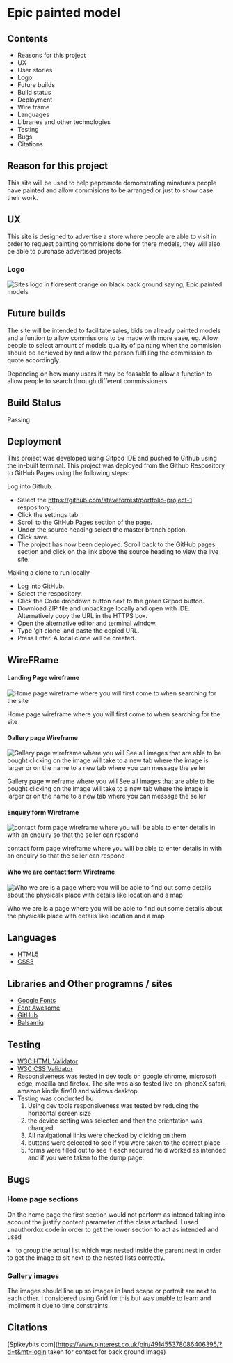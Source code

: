 # Epic painted model

## Contents

* Reasons for this project
* UX
* User stories
* Logo
* Future builds
* Build status
* Deployment
* Wire frame
* Languages
* Libraries and other technologies
* Testing
* Bugs
* Citations


## Reason for this project 

This site will be used to help pepromote demonstrating minatures people have painted and allow commisions to be arranged or just to show case their work.


## UX

This site is designed to advertise a store where people are able to visit in order to request painting commisions done for there models, they will also be able to purchase advertised projects.

### Logo

![Sites logo in floresent orange on black back ground saying, Epic painted models](assets/Readme-images/Logo.png)

## Future builds 

The site will be intended to facilitate sales, bids on already painted models and a funtion to allow commissions to be made with more ease, eg. Allow people to select amount of models quality of painting when the commision should be achieved by and allow the person fulfilling the commission to quote accordingly.

Depending on how many users it may be feasable to allow a function to allow people to search through different commissioners

## Build Status 

Passing

## Deployment

This project was developed using Gitpod IDE and pushed to Github using the in-built terminal.
This project was deployed from the Github Respository to GitHub Pages using the following steps:

Log into Github.
* Select the https://github.com/steveforrest/portfolio-project-1 respository.
* Click the settings tab.
* Scroll to the GitHub Pages section of the page.
* Under the source heading select the master branch option.
* Click save.
* The project has now been deployed. Scroll back to the GitHub pages section and click on the link above the source heading to view the live site.

Making a clone to run locally
* Log into GitHub.
* Select the respository.
* Click the Code dropdown button next to the green Gitpod button.
* Download ZIP file and unpackage locally and open with IDE. Alternatively copy the URL in the HTTPS box.
* Open the alternative editor and terminal window.
* Type 'git clone' and paste the copied URL.
* Press Enter. A local clone will be created.

## WireFRame 

#### Landing Page wireframe

![Home page wireframe where you will first come to when searching for the site](assets/Readme-images/wireframe-first-project1.png)

Home page wireframe where you will first come to when searching for the site

#### Gallery page Wireframe

![Gallery page wireframe where you will See all images that are able to be bought clicking on the image will take to a new tab where the image is larger or on the name to a new tab where you can message the seller](assets/Readme-images/wireframe-gallery.png)

Gallery page wireframe where you will See all images that are able to be bought clicking on the image will take to a new tab where the image is larger or on the name to a new tab where you can message the seller

#### Enquiry form Wireframe

![contact form page wireframe where you will be able to enter details in with an enquiry so that the seller can respond](assets/Readme-images/wireframe-contact-form.png)

contact form page wireframe where you will be able to enter details in with an enquiry so that the seller can respond

#### Who we are contact form Wireframe

![Who we are is a page where you will be able to find out some details about the physicalk place with details like location and a map](assets/Readme-images/wireframe-whower.png)

Who we are is a page where you will be able to find out some details about the physicalk place with details like location and a map

## Languages

* [HTML5](https://en.wikipedia.org/wiki/HTML5)
* [CSS3](https://en.wikipedia.org/wiki/CSS)

## Libraries and Other programns / sites

* [Google Fonts](https://fonts.google.com/)
* [Font Awesome](https://fontawesome.com/)
* [GitHub](https://github.com/)
* [Balsamiq](https://balsamiq.com/)

## Testing

* [W3C HTML Validator](https://jigsaw.w3.org/css-validator/#validate_by_input)
* [W3C CSS Validator](https://jigsaw.w3.org/css-validator/#validate_by_input)
* Responsiveness was tested in dev tools on google chrome, microsoft edge, mozilla and firefox. The site was also tested live on iphoneX safari, amazon kindle fire10 and widows desktop.
* Testing was conducted bu
  1. Using dev tools responsiveness was tested by reducing the horizontal screen size
  2. the device setting was selected and then the orientation was changed
  3. All navigational links were checked by clicking on them
  4. buttons were selected to see if you were taken to the correct place
  5. forms were filled out to see if each required field worked as intended and if you were taken to the dump page.

## Bugs

### Home page sections

On the home page the first section would not perform as intened taking into account the justify content parameter of the class attached.
I used unauthordox code in order to get the lower section to act as intended and used <li> to group the actual list which was nested inside the parent nest in order to get the image to sit next to the nested lists correctly.

### Gallery images

The images should line up so images in land scape or portrait are next to each other. I considered using Grid for this but was unable to learn and impliment it due to time constraints.



## Citations

[Spikeybits.com](https://www.pinterest.co.uk/pin/491455378086406395/?d=t&mt=login taken for contact for back ground image)


